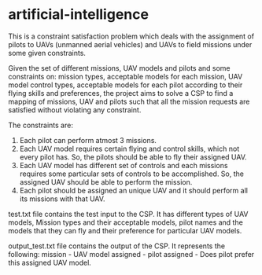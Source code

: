 # artificial-intelligence
This is a constraint satisfaction problem which deals with the assignment of pilots to UAVs (unmanned aerial vehicles) and UAVs to field missions under some given constraints. 

Given the set of different missions, UAV models and pilots and some constraints on: mission types, acceptable models for each mission, UAV model control types, acceptable models for each pilot according to their flying skills and preferences, the project aims to solve a CSP to find a mapping of missions, UAV and pilots such that all the mission requests are satisfied without violating any constraint.

The constraints are:
1) Each pilot can perform atmost 3 missions.
2) Each UAV model requires certain flying and control skills, which not every pilot has. So, the pilots should be able to fly their          assigned UAV.
3) Each UAV model has different set of controls and each missions requires some particular sets of controls to be accomplished. So, the      assigned UAV should be able to perform the mission. 
4) Each pilot should be assigned an unique UAV and it should perform all its missions with that UAV.

test.txt file contains the test input to the CSP. It has different types of UAV models, Mission types and their acceptable models, pilot names and the models that they can fly and their preference for particular UAV models. 

output_test.txt file contains the output of the CSP. It represents the following:
mission - UAV model assigned - pilot assigned - Does pilot prefer this assigned UAV model.

